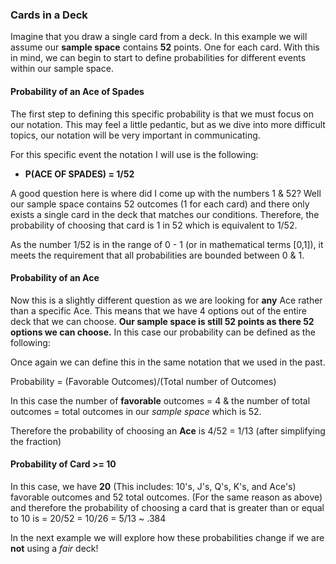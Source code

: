 ### Cards in a Deck

Imagine that you draw a single card from a deck.  In this example we will assume our **sample space** contains **52** points.  One for each card.  With this in mind, we can begin to start to define probabilities for different events within our sample space.  

#### Probability of an Ace of Spades
The first step to defining this specific probability is that we must focus on our notation.  This may feel a little pedantic, but as we dive into more difficult topics, our notation will be very important in communicating.  

For this specific event the notation I will use is the following:

- **P(ACE OF SPADES) = 1/52**  

A good question here is where did I come up with the numbers 1 & 52?  Well our sample space contains 52 outcomes (1 for each card) and there only exists a single card in the deck that matches our conditions.  Therefore, the probability of choosing that card is 1 in 52 which is equivalent to 1/52.  

As the number 1/52 is in the range of 0 - 1 (or in mathematical terms [0,1]), it meets the requirement that all probabilities are bounded between 0 & 1.  

#### Probability of an Ace

Now this is a slightly different question as we are looking for **any** Ace rather than a specific Ace.  This means that we have 4 options out of the entire deck that we can choose.  **Our sample space is still 52 points as there 52 options we can choose.**  In this case our probability can be defined as the following:

Once again we can define this in the same notation that we used in the past.  

Probability = (Favorable Outcomes)/(Total number of Outcomes)

In this case the number of **favorable** outcomes = 4 & the number of total outcomes = total outcomes in our _sample space_ which is 52.  

Therefore the probability of choosing an **Ace** is 4/52 = 1/13 (after simplifying the fraction)

#### Probability of Card >= 10

In this case, we have **20** (This includes: 10's, J's, Q's, K's, and Ace's) favorable outcomes and 52 total outcomes.  (For the same reason as above) and therefore the probability of choosing a card that is greater than or equal to 10 is = 20/52 = 10/26 = 5/13 ~ .384


In the next example we will explore how these probabilities change if we are **not** using a _fair_ deck!
